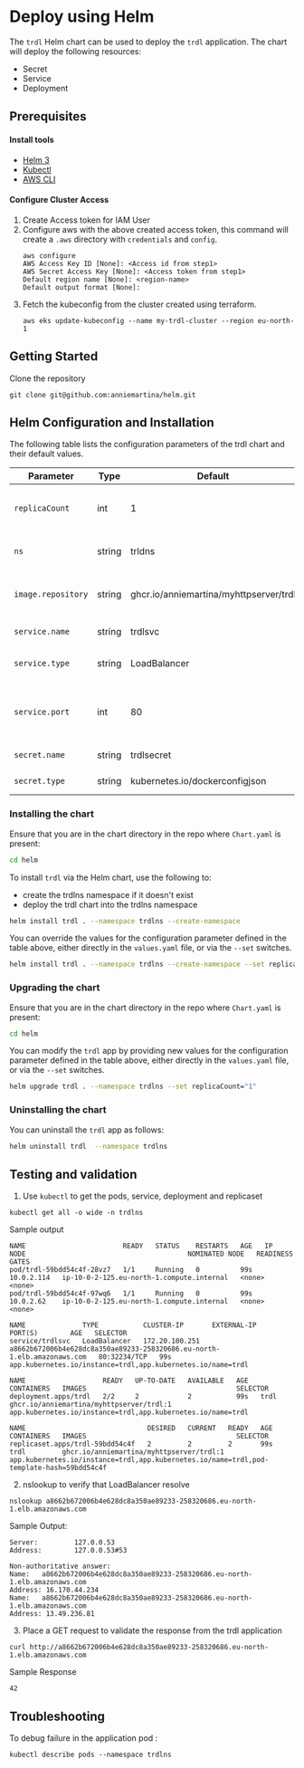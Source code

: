 # Deploy using Helm

The `trdl` Helm chart can be used to deploy the `trdl` application. The chart will deploy the following resources:

- Secret
- Service
- Deployment

## Prerequisites

#### Install tools
- [Helm 3](https://v3.helm.sh/)
- [Kubectl](https://docs.aws.amazon.com/eks/latest/userguide/install-kubectl.html)
- [AWS CLI](https://docs.aws.amazon.com/cli/latest/userguide/getting-started-install.html)

#### Configure Cluster Access
1. Create Access token for IAM User
2. Configure aws with the above created access token, this command will create a `.aws` directory with `credentials` and `config`.
   ```
   aws configure
   AWS Access Key ID [None]: <Access id from step1>
   AWS Secret Access Key [None]: <Access token from step1>
   Default region name [None]: <region-name>
   Default output format [None]:
   ```
4. Fetch the kubeconfig from the cluster created using terraform.
   ```
   aws eks update-kubeconfig --name my-trdl-cluster --region eu-north-1
   ```

## Getting Started
Clone the repository
```
git clone git@github.com:anniemartina/helm.git
```

## Helm Configuration and Installation

The following table lists the configuration parameters of the trdl chart and their default values.

| Parameter | Type | Default | Description |
| --------- | ---- | ------- | ----------- |
| `replicaCount` | int | 1 | The number of replicas for the trdl deployment. |
| `ns` | string | trldns | The namespace of the pod. |
| `image.repository` | string | ghcr.io/anniemartina/myhttpserver/trdl | The trdl container image repository. |
| `service.name` | string | trdlsvc | The name of the service. |
| `service.type` | string | LoadBalancer | The type of the service port. |
| `service.port` | int | 80 | Port number of Service port, targetPort, containerPort. |
| `secret.name` | string | trdlsecret | The name of the secret. |
| `secret.type` | string | kubernetes.io/dockerconfigjson | The type of the secret. |

### Installing the chart

Ensure that you are in the chart directory in the repo where `Chart.yaml` is present:
```bash
cd helm
```

To install `trdl` via the Helm chart, use the following to:
- create the trdlns namespace if it doesn't exist
- deploy the trdl chart into the trdlns namespace

```bash
helm install trdl . --namespace trdlns --create-namespace
```

You can override the values for the configuration parameter defined in the table above, either directly in the `values.yaml` file, or via the `--set` switches.

```bash
helm install trdl . --namespace trdlns --create-namespace --set replicaCount="2"
```

### Upgrading the chart

Ensure that you are in the chart directory in the repo where `Chart.yaml` is present:
```bash
cd helm
```

You can modify the `trdl` app by providing new values for the configuration parameter defined in the table above, either directly in the `values.yaml` file, or via the `--set` switches.

```bash
helm upgrade trdl . --namespace trdlns --set replicaCount="1"
```

### Uninstalling the chart

You can uninstall the `trdl` app as follows:

```bash
helm uninstall trdl  --namespace trdlns
```

## Testing and validation
1. Use `kubectl` to get the pods, service, deployment and replicaset
```
kubectl get all -o wide -n trdlns
```
Sample output
```
NAME                        READY   STATUS    RESTARTS   AGE   IP           NODE                                        NOMINATED NODE   READINESS GATES
pod/trdl-59bdd54c4f-28vz7   1/1     Running   0          99s   10.0.2.114   ip-10-0-2-125.eu-north-1.compute.internal   <none>           <none>
pod/trdl-59bdd54c4f-97wq6   1/1     Running   0          99s   10.0.2.62    ip-10-0-2-125.eu-north-1.compute.internal   <none>           <none>

NAME              TYPE           CLUSTER-IP       EXTERNAL-IP                                                               PORT(S)        AGE   SELECTOR
service/trdlsvc   LoadBalancer   172.20.100.251   a8662b672006b4e628dc8a350ae89233-258320686.eu-north-1.elb.amazonaws.com   80:32234/TCP   99s   app.kubernetes.io/instance=trdl,app.kubernetes.io/name=trdl

NAME                   READY   UP-TO-DATE   AVAILABLE   AGE   CONTAINERS   IMAGES                                     SELECTOR
deployment.apps/trdl   2/2     2            2           99s   trdl         ghcr.io/anniemartina/myhttpserver/trdl:1   app.kubernetes.io/instance=trdl,app.kubernetes.io/name=trdl

NAME                              DESIRED   CURRENT   READY   AGE   CONTAINERS   IMAGES                                     SELECTOR
replicaset.apps/trdl-59bdd54c4f   2         2         2       99s   trdl         ghcr.io/anniemartina/myhttpserver/trdl:1   app.kubernetes.io/instance=trdl,app.kubernetes.io/name=trdl,pod-template-hash=59bdd54c4f
```
2. nslookup to verify that LoadBalancer resolve
```
nslookup a8662b672006b4e628dc8a350ae89233-258320686.eu-north-1.elb.amazonaws.com
```
Sample Output:
```
Server:         127.0.0.53
Address:        127.0.0.53#53

Non-authoritative answer:
Name:   a8662b672006b4e628dc8a350ae89233-258320686.eu-north-1.elb.amazonaws.com
Address: 16.170.44.234
Name:   a8662b672006b4e628dc8a350ae89233-258320686.eu-north-1.elb.amazonaws.com
Address: 13.49.236.81
```
3. Place a GET request to validate the response from the trdl application
```
curl http://a8662b672006b4e628dc8a350ae89233-258320686.eu-north-1.elb.amazonaws.com
```
Sample Response
```
42
```
## Troubleshooting
To debug failure in the application pod :
```
kubectl describe pods --namespace trdlns
```

 
